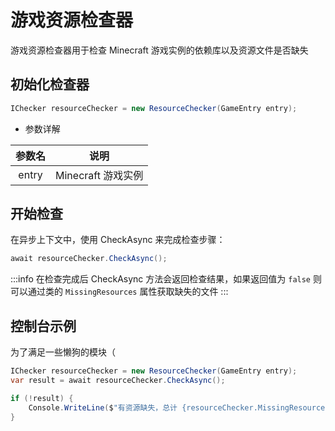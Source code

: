 # 游戏资源检查器

游戏资源检查器用于检查 Minecraft 游戏实例的依赖库以及资源文件是否缺失

## 初始化检查器

``` cs
IChecker resourceChecker = new ResourceChecker(GameEntry entry);
```

- 参数详解

|参数名|说明|
|:------:|:----:|
|entry | Minecraft 游戏实例 |

## 开始检查

在异步上下文中，使用 CheckAsync 来完成检查步骤：

``` cs
await resourceChecker.CheckAsync();
```

:::info
在检查完成后 CheckAsync 方法会返回检查结果，如果返回值为 `false` 则可以通过类的 `MissingResources` 属性获取缺失的文件
:::

## 控制台示例

为了满足一些懒狗的模块（

``` cs
IChecker resourceChecker = new ResourceChecker(GameEntry entry);
var result = await resourceChecker.CheckAsync();

if (!result) {
    Console.WriteLine($"有资源缺失，总计 {resourceChecker.MissingResources.Count} 个");
}
```
